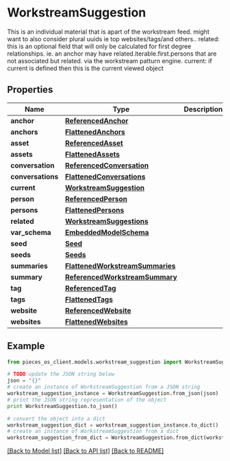 # WorkstreamSuggestion

This is an individual material that is apart of the workstream feed. might want to also consider plural uuids ie top websites/tags/and others..  related: this is an optional field that will only be calculated for first degree relationships.          ie. an anchor may have related.iterable.first.persons that are not associated but related.          via the workstream patturn engine.  current: if current is defined then this is the current viewed object

## Properties
Name | Type | Description | Notes
------------ | ------------- | ------------- | -------------
**anchor** | [**ReferencedAnchor**](ReferencedAnchor.md) |  | [optional] 
**anchors** | [**FlattenedAnchors**](FlattenedAnchors.md) |  | [optional] 
**asset** | [**ReferencedAsset**](ReferencedAsset.md) |  | [optional] 
**assets** | [**FlattenedAssets**](FlattenedAssets.md) |  | [optional] 
**conversation** | [**ReferencedConversation**](ReferencedConversation.md) |  | [optional] 
**conversations** | [**FlattenedConversations**](FlattenedConversations.md) |  | [optional] 
**current** | [**WorkstreamSuggestion**](WorkstreamSuggestion.md) |  | [optional] 
**person** | [**ReferencedPerson**](ReferencedPerson.md) |  | [optional] 
**persons** | [**FlattenedPersons**](FlattenedPersons.md) |  | [optional] 
**related** | [**WorkstreamSuggestions**](WorkstreamSuggestions.md) |  | [optional] 
**var_schema** | [**EmbeddedModelSchema**](EmbeddedModelSchema.md) |  | [optional] 
**seed** | [**Seed**](Seed.md) |  | [optional] 
**seeds** | [**Seeds**](Seeds.md) |  | [optional] 
**summaries** | [**FlattenedWorkstreamSummaries**](FlattenedWorkstreamSummaries.md) |  | [optional] 
**summary** | [**ReferencedWorkstreamSummary**](ReferencedWorkstreamSummary.md) |  | [optional] 
**tag** | [**ReferencedTag**](ReferencedTag.md) |  | [optional] 
**tags** | [**FlattenedTags**](FlattenedTags.md) |  | [optional] 
**website** | [**ReferencedWebsite**](ReferencedWebsite.md) |  | [optional] 
**websites** | [**FlattenedWebsites**](FlattenedWebsites.md) |  | [optional] 

## Example

```python
from pieces_os_client.models.workstream_suggestion import WorkstreamSuggestion

# TODO update the JSON string below
json = "{}"
# create an instance of WorkstreamSuggestion from a JSON string
workstream_suggestion_instance = WorkstreamSuggestion.from_json(json)
# print the JSON string representation of the object
print WorkstreamSuggestion.to_json()

# convert the object into a dict
workstream_suggestion_dict = workstream_suggestion_instance.to_dict()
# create an instance of WorkstreamSuggestion from a dict
workstream_suggestion_from_dict = WorkstreamSuggestion.from_dict(workstream_suggestion_dict)
```
[[Back to Model list]](../README.md#documentation-for-models) [[Back to API list]](../README.md#documentation-for-api-endpoints) [[Back to README]](../README.md)


